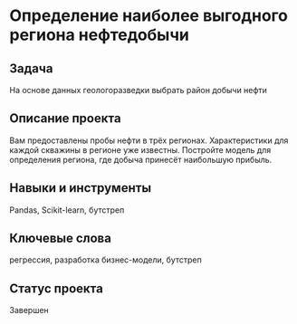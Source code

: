 # Определение наиболее выгодного региона нефтедобычи

## Задача

На основе данных геологоразведки выбрать район добычи нефти

## Описание проекта

Вам предоставлены пробы нефти в трёх регионах. Характеристики для каждой скважины в регионе уже известны. Постройте модель для определения региона, где добыча принесёт наибольшую прибыль.

## Навыки и инструменты

Pandas, Scikit-learn, бутстреп

## Ключевые слова

регрессия, разработка бизнес-модели, бутстреп

## Статус проекта

Завершен
